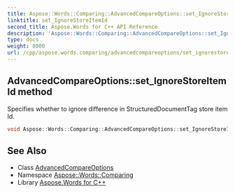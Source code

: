 ```yaml
---
title: Aspose::Words::Comparing::AdvancedCompareOptions::set_IgnoreStoreItemId method
linktitle: set_IgnoreStoreItemId
second_title: Aspose.Words for C++ API Reference
description: 'Aspose::Words::Comparing::AdvancedCompareOptions::set_IgnoreStoreItemId method. Specifies whether to ignore difference in StructuredDocumentTag store item Id in C++.'
type: docs
weight: 8000
url: /cpp/aspose.words.comparing/advancedcompareoptions/set_ignorestoreitemid/
---
```

## AdvancedCompareOptions::set_IgnoreStoreItemId method


Specifies whether to ignore difference in StructuredDocumentTag store item Id.

```cpp
void Aspose::Words::Comparing::AdvancedCompareOptions::set_IgnoreStoreItemId(bool value)
```

## See Also

* Class [AdvancedCompareOptions](../)
* Namespace [Aspose::Words::Comparing](../../)
* Library [Aspose.Words for C++](../../../)
